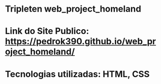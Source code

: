 # Tripleten web_project_homeland

# Link do Site Publico: https://pedrok390.github.io/web_project_homeland/

# Tecnologias utilizadas: HTML, CSS
